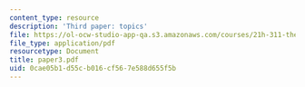 ```yaml
---
content_type: resource
description: 'Third paper: topics'
file: https://ol-ocw-studio-app-qa.s3.amazonaws.com/courses/21h-311-the-renaissance-1300-1600-fall-2004/0cae05b1d55cb016cf567e588d655f5b_paper3.pdf
file_type: application/pdf
resourcetype: Document
title: paper3.pdf
uid: 0cae05b1-d55c-b016-cf56-7e588d655f5b
---
```

